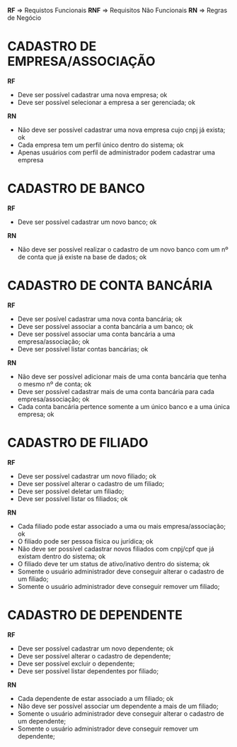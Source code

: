 **RF** =>  Requistos Funcionais
**RNF** => Requisitos Não Funcionais
**RN** => Regras de Negócio


# CADASTRO DE EMPRESA/ASSOCIAÇÃO
**RF**
- Deve ser possível cadastrar uma nova empresa; ok
- Deve ser possível selecionar a empresa a ser gerenciada; ok

**RN**
- Não deve ser possível cadastrar uma nova empresa cujo cnpj já exista; ok
- Cada empresa tem um perfil único dentro do sistema; ok
- Apenas usuários com perfil de administrador podem cadastrar uma empresa

# CADASTRO DE BANCO
**RF**
- Deve ser possível cadastrar um novo banco; ok

**RN**
- Não deve ser possível realizar o cadastro de um novo banco com um nº de conta que já existe na base de dados; ok

# CADASTRO DE CONTA BANCÁRIA
**RF**
- Deve ser posível cadastrar uma nova conta bancária;  ok
- Deve ser possível associar a conta bancária a um banco; ok
- Deve ser possível associar uma conta bancária a uma empresa/associação; ok
- Deve ser possível listar contas bancárias; ok

**RN**
- Não deve ser possível adicionar mais de uma conta bancária que tenha o mesmo nº de conta; ok
- Deve ser possível cadastrar mais de uma conta bancária para cada empresa/associação; ok
- Cada conta bancária pertence somente a um único banco e a uma única empresa; ok

# CADASTRO DE FILIADO
**RF**
- Deve ser possível cadastrar um novo filiado; ok
- Deve ser possível alterar o cadastro de um filiado;
- Deve ser possível deletar um filiado;
- Deve ser possível listar os filiados; ok

**RN**
- Cada filiado pode estar associado a uma ou mais empresa/associação; ok
- O filiado pode ser pessoa física ou jurídica; ok
- Não deve ser possível cadastrar novos filiados com cnpj/cpf que já existam dentro do sistema; ok
- O filiado deve ter um status de ativo/inativo dentro do sistema; ok
- Somente o usuário administrador deve conseguir alterar o cadastro de um filiado; 
- Somente o usuário administrador deve conseguir remover um filiado;

# CADASTRO DE DEPENDENTE
**RF**
- Deve ser possível cadastrar um novo dependente;  ok
- Deve ser possível alterar o cadastro de dependente;
- Deve ser possível excluir o dependente;
- Deve ser possível listar dependentes por filiado;

**RN**
- Cada dependente de estar associado a um filiado; ok
- Não deve ser possível associar um dependente a mais de um filiado;
- Somente o usuário administrador deve conseguir alterar o cadastro de um dependente; 
- Somente o usuário administrador deve conseguir remover um dependente;


